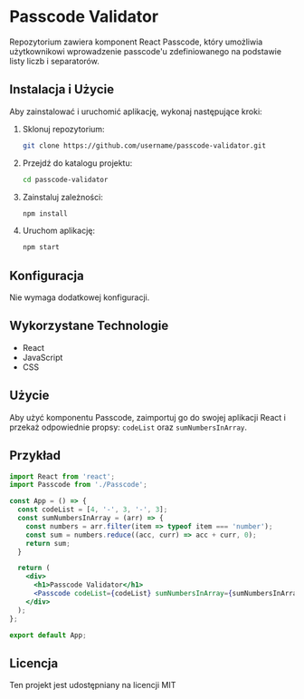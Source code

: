 # Passcode Validator

Repozytorium zawiera komponent React Passcode, który umożliwia użytkownikowi wprowadzenie passcode'u zdefiniowanego na podstawie listy liczb i separatorów.

## Instalacja i Użycie

Aby zainstalować i uruchomić aplikację, wykonaj następujące kroki:

1. Sklonuj repozytorium:
   ```sh
   git clone https://github.com/username/passcode-validator.git
   ```

2. Przejdź do katalogu projektu:
   ```sh
   cd passcode-validator
   ```

3. Zainstaluj zależności:
   ```sh
   npm install
   ```

4. Uruchom aplikację:
   ```sh
   npm start
   ```

## Konfiguracja

Nie wymaga dodatkowej konfiguracji.

## Wykorzystane Technologie

- React
- JavaScript
- CSS

## Użycie

Aby użyć komponentu Passcode, zaimportuj go do swojej aplikacji React i przekaż odpowiednie propsy: `codeList` oraz `sumNumbersInArray`.

## Przykład

```jsx
import React from 'react';
import Passcode from './Passcode';

const App = () => {
  const codeList = [4, '-', 3, '-', 3];
  const sumNumbersInArray = (arr) => {
    const numbers = arr.filter(item => typeof item === 'number');
    const sum = numbers.reduce((acc, curr) => acc + curr, 0);
    return sum;
  }

  return (
    <div>
      <h1>Passcode Validator</h1>
      <Passcode codeList={codeList} sumNumbersInArray={sumNumbersInArray} />
    </div>
  );
};

export default App;
```

## Licencja

Ten projekt jest udostępniany na licencji MIT
